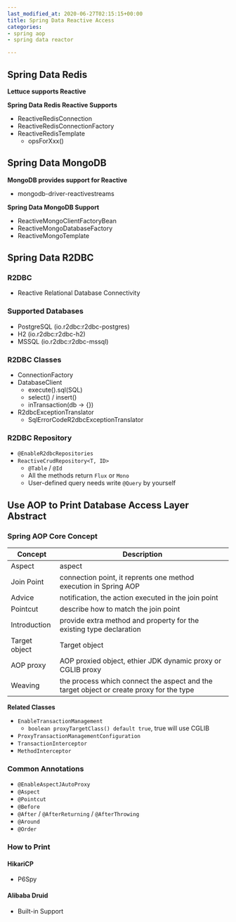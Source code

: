 ```yaml
---
last_modified_at: 2020-06-27T02:15:15+00:00
title: Spring Data Reactive Access
categories:
- spring aop
- spring data reactor

---
```

## Spring Data Redis

**Lettuce supports Reactive**

**Spring Data Redis Reactive Supports**

* ReactiveRedisConnection
* ReactiveRedisConnectionFactory
* ReactiveRedisTemplate
  * opsForXxx()

## Spring Data MongoDB

**MongoDB provides support for Reactive**

* mongodb-driver-reactivestreams

**Spring Data MongoDB Support**

* ReactiveMongoClientFactoryBean
* ReactiveMongoDatabaseFactory
* ReactiveMongoTemplate

## Spring Data R2DBC

### R2DBC

* Reactive Relational Database Connectivity

### Supported Databases

* PostgreSQL (io.r2dbc:r2dbc-postgres)
* H2 (io.r2dbc:r2dbc-h2)
* MSSQL (io.r2dbc:r2dbc-mssql)

### R2DBC Classes

* ConnectionFactory
* DatabaseClient
  * execute().sql(SQL)
  * select() / insert()
  * inTransaction(db -> {})
* R2dbcExceptionTranslator
  * SqlErrorCodeR2dbcExceptionTranslator

### R2DBC Repository

* `@EnableR2dbcRepositories`
* `ReactiveCrudRepository<T, ID>`
  * `@Table` / `@Id`
  * All the methods return `Flux` or `Mono`
  * User-defined query needs write `@Query` by yourself

## Use AOP to Print Database Access Layer Abstract

### Spring AOP Core Concept

| Concept | Description |
| --- | --- |
| Aspect | aspect |
| Join Point | connection point, it reprents one method execution in Spring AOP |
| Advice | notification, the action executed in the join point |
| Pointcut | describe how to match the join point |
| Introduction | provide extra method and property for the existing type declaration |
| Target object | Target object |
| AOP proxy | AOP proxied object, ethier JDK dynamic proxy or CGLIB proxy |
| Weaving | the process which connect the aspect and the target object or create proxy for the type |

**Related Classes**

* `EnableTransactionManagement`
  * `boolean proxyTargetClass() default true`, true will use CGLIB
* `ProxyTransactionManagementConfiguration`
* `TransactionInterceptor`
* `MethodInterceptor`

### Common Annotations

* `@EnableAspectJAutoProxy`
* `@Aspect`
* `@Pointcut`
* `@Before`
* `@After` / `@AfterReturning` / `@AfterThrowing`
* `@Around`
* `@Order`

### How to Print

#### HikariCP

* P6Spy

#### Alibaba Druid

* Built-in Support